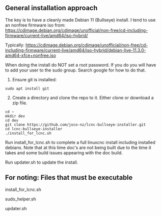 ## General installation approach

The key is to have a cleanly made Debian 11 (Bullseye) install. I tend to use an nonfree firmware iso from: https://cdimage.debian.org/cdimage/unofficial/non-free/cd-including-firmware/current-live/amd64/iso-hybrid/

Typically:   https://cdimage.debian.org/cdimage/unofficial/non-free/cd-including-firmware/current-live/amd64/iso-hybrid/debian-live-11.3.0-amd64-xfce+nonfree.iso

When doing the install do NOT set a root password.  If you do you will have to add your user to the sudo group.  Search google for how to do that.

1. Ensure git is installed:

`sudo apt install git`

2. Create a directory and clone the repo to it.  Either clone or download a zip file.

```
cd ~
mkdir dev
cd dev
git clone https://github.com/joco-nz/lcnc-bullseye-installer.git
cd lcnc-bullseye-installer
./install_for_lcnc.sh
```

Run install_for_lcnc.sh to complete a full linuxcnc install including installed debians.  Note that at this time doc's are not being built due to the time it takes and some build issues appearing with the doc build.

Run updater.sh to update the install.

## For noting: Files that must be executable

install_for_lcnc.sh

sudo_helper.sh

updater.sh

